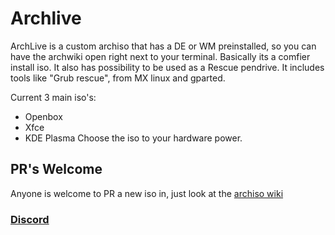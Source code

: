 # Archlive
ArchLive is a custom archiso that has a DE or WM preinstalled, so you can have the archwiki open right next to 
your terminal. Basically its a comfier install iso. It also has possibility
to be used as a Rescue pendrive. It includes tools like "Grub rescue", from MX linux and gparted.

Current 3 main iso's:
 * Openbox
 * Xfce
 * KDE Plasma
Choose the iso to your hardware power.

## PR's Welcome
Anyone is welcome to PR a new iso in, just look at the [archiso wiki](https://wiki.archlinux.org/index.php/archiso)

### [Discord](https://discord.com/channels/745321685468577792/745321685892202569)
